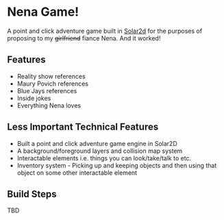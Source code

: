 # Nena Game!

A point and click adventure game built in [Solar2d](https://solar2d.com/) for the purposes of proposing to my ~~girlfriend~~ fiance Nena. And it worked!

## Features

- Reality show references
- Maury Povich references
- Blue Jays references
- Inside jokes
- Everything Nena loves

## Less Important Technical Features

- Built a point and click adventure game engine in Solar2D
- A background/foreground layers and collision map system
- Interactable elements i.e. things you can look/take/talk to etc.
- Inventory system - Picking up and keeping objects and then using that object on some other interactable element

## Build Steps

TBD
